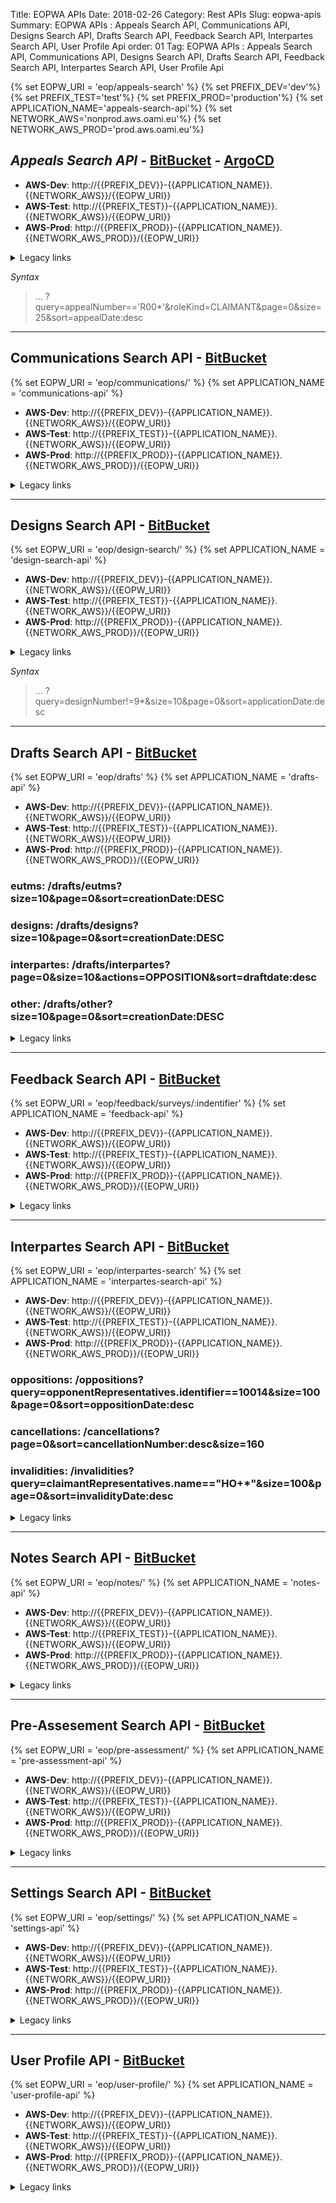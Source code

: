 Title: EOPWA APIs
Date: 2018-02-26
Category: Rest APIs
Slug: eopwa-apis
Summary: EOPWA APIs : Appeals Search API, Communications API, Designs Search API, Drafts Search API, Feedback Search API, Interpartes Search API, User Profile Api
order: 01
Tag: EOPWA APIs : Appeals Search API, Communications API, Designs Search API, Drafts Search API, Feedback Search API, Interpartes Search API, User Profile Api

{% set EOPW_URI = 'eop/appeals-search' %}
{% set PREFIX_DEV='dev'%}
{% set PREFIX_TEST='test'%}
{% set PREFIX_PROD='production'%}
{% set APPLICATION_NAME='appeals-search-api'%}
{% set NETWORK_AWS='nonprod.aws.oami.eu'%}
{% set NETWORK_AWS_PROD='prod.aws.oami.eu'%}

## _Appeals Search API_ - <a href="https://git.euipo.europa.eu/projects/EOPWA/repos/appeals-search-api/browse" target="_blank">BitBucket</a> - <a href="https://argocd-dev.nonprod.aws.oami.eu/applications/argocd/website-api-dev-aws?view=tree&resource=" target="_blank">ArgoCD</a>


- **AWS-Dev**:  http://{{PREFIX_DEV}}-{{APPLICATION_NAME}}.{{NETWORK_AWS}}/{{EOPW_URI}}
- **AWS-Test**:  http://{{PREFIX_TEST}}-{{APPLICATION_NAME}}.{{NETWORK_AWS}}/{{EOPW_URI}}
- **AWS-Prod**:  http://{{PREFIX_PROD}}-{{APPLICATION_NAME}}.{{NETWORK_AWS_PROD}}/{{EOPW_URI}}

<details>
<summary>Legacy links</summary>
<ul>
  <li> **Integration**:  http://int-api.dev.oami.eu/{{EOPW_URI}}</li>
  <li> **PreProd**:  http://pp-api.test.oami.eu/{{EOPW_URI}}</li>
  <li> **Test**:  http://test-api.test.oami.eu/{{EOPW_URI}}</li>
</ul>
</details>

_Syntax_ 

> ... ?query=appealNumber=='R00*'&roleKind=CLAIMANT&page=0&size=25&sort=appealDate:desc

-------------------

## Communications Search API - <a href="https://git.euipo.europa.eu/projects/EOPWA/repos/communications-api/browse" target="_blank">BitBucket</a>
{% set EOPW_URI = 'eop/communications/' %}
{% set APPLICATION_NAME = 'communications-api' %}
- **AWS-Dev**:  http://{{PREFIX_DEV}}-{{APPLICATION_NAME}}.{{NETWORK_AWS}}/{{EOPW_URI}}
- **AWS-Test**:  http://{{PREFIX_TEST}}-{{APPLICATION_NAME}}.{{NETWORK_AWS}}/{{EOPW_URI}}
- **AWS-Prod**:  http://{{PREFIX_PROD}}-{{APPLICATION_NAME}}.{{NETWORK_AWS_PROD}}/{{EOPW_URI}}

<details>
<summary>Legacy links</summary>
<ul>
  <li> **Integration**:  http://int-api.dev.oami.eu/{{EOPW_URI}}</li>
  <li> **PreProd**:  http://pp-api.test.oami.eu/{{EOPW_URI}}</li>
  <li> **Test**:  http://test-api.test.oami.eu/{{EOPW_URI}}</li>
</ul>
</details>

-------------------

## Designs Search API - <a href="https://git.euipo.europa.eu/projects/EOPWA/repos/design-search-api/browse" target="_blank">BitBucket</a>
{% set EOPW_URI = 'eop/design-search/' %}
{% set APPLICATION_NAME = 'design-search-api' %}
- **AWS-Dev**:  http://{{PREFIX_DEV}}-{{APPLICATION_NAME}}.{{NETWORK_AWS}}/{{EOPW_URI}}
- **AWS-Test**:  http://{{PREFIX_TEST}}-{{APPLICATION_NAME}}.{{NETWORK_AWS}}/{{EOPW_URI}}
- **AWS-Prod**:  http://{{PREFIX_PROD}}-{{APPLICATION_NAME}}.{{NETWORK_AWS_PROD}}/{{EOPW_URI}}

<details>
<summary>Legacy links</summary>
<ul>
  <li> **Integration**:  http://int-api.dev.oami.eu/{{EOPW_URI}}</li>
  <li> **PreProd**:  http://pp-api.test.oami.eu/{{EOPW_URI}}</li>
  <li> **Test**:  http://test-api.test.oami.eu/{{EOPW_URI}}</li>
</ul>
</details>

_Syntax_ 
> ... ?query=designNumber!=9*&size=10&page=0&sort=applicationDate:desc

-------------------

## Drafts Search API - <a href="https://git.euipo.europa.eu/projects/EOPWA/repos/drafts-api/browse" target="_blank">BitBucket</a>

{% set EOPW_URI = 'eop/drafts' %}
{% set APPLICATION_NAME = 'drafts-api' %}
- **AWS-Dev**:  http://{{PREFIX_DEV}}-{{APPLICATION_NAME}}.{{NETWORK_AWS}}/{{EOPW_URI}}
- **AWS-Test**:  http://{{PREFIX_TEST}}-{{APPLICATION_NAME}}.{{NETWORK_AWS}}/{{EOPW_URI}}
- **AWS-Prod**:  http://{{PREFIX_PROD}}-{{APPLICATION_NAME}}.{{NETWORK_AWS_PROD}}/{{EOPW_URI}}


### eutms: /drafts/eutms?size=10&page=0&sort=creationDate:DESC

### designs: /drafts/designs?size=10&page=0&sort=creationDate:DESC

### interpartes: /drafts/interpartes?page=0&size=10&actions=OPPOSITION&sort=draftdate:desc

### other: /drafts/other?size=10&page=0&sort=creationDate:DESC

<details>
<summary>Legacy links</summary>
<ul>
  <li> **Integration**:  http://int-api.dev.oami.eu/{{EOPW_URI}}</li>
  <li> **PreProd**:  http://pp-api.test.oami.eu/{{EOPW_URI}}</li>
  <li> **Test**:  http://test-api.test.oami.eu/{{EOPW_URI}}</li>
</ul>
</details>

-------------------

## Feedback Search API - <a href="https://git.euipo.europa.eu/projects/EOPWA/repos/feedback-api/browse" target="_blank">BitBucket</a>

{% set EOPW_URI = 'eop/feedback/surveys/:indentifier' %}
{% set APPLICATION_NAME = 'feedback-api' %}
- **AWS-Dev**:  http://{{PREFIX_DEV}}-{{APPLICATION_NAME}}.{{NETWORK_AWS}}/{{EOPW_URI}}
- **AWS-Test**:  http://{{PREFIX_TEST}}-{{APPLICATION_NAME}}.{{NETWORK_AWS}}/{{EOPW_URI}}
- **AWS-Prod**:  http://{{PREFIX_PROD}}-{{APPLICATION_NAME}}.{{NETWORK_AWS_PROD}}/{{EOPW_URI}}

<details>
<summary>Legacy links</summary>
<ul>
  <li> **Integration**:  http://int-api.dev.oami.eu/{{EOPW_URI}}</li>
  <li> **PreProd**:  http://pp-api.test.oami.eu/{{EOPW_URI}}</li>
  <li> **Test**:  http://test-api.test.oami.eu/{{EOPW_URI}}</li>
</ul>
</details>

-------------------

## Interpartes Search API - <a href="https://git.euipo.europa.eu/projects/EOPWA/repos/interpartes-search-api/browse" target="_blank">BitBucket</a>

{% set EOPW_URI = 'eop/interpartes-search' %}
{% set APPLICATION_NAME = 'interpartes-search-api' %}
- **AWS-Dev**:  http://{{PREFIX_DEV}}-{{APPLICATION_NAME}}.{{NETWORK_AWS}}/{{EOPW_URI}}
- **AWS-Test**:  http://{{PREFIX_TEST}}-{{APPLICATION_NAME}}.{{NETWORK_AWS}}/{{EOPW_URI}}
- **AWS-Prod**:  http://{{PREFIX_PROD}}-{{APPLICATION_NAME}}.{{NETWORK_AWS_PROD}}/{{EOPW_URI}}


### oppositions: /oppositions?query=opponentRepresentatives.identifier==10014&size=100&page=0&sort=oppositionDate:desc

### cancellations: /cancellations?page=0&sort=cancellationNumber:desc&size=160

### invalidities: /invalidities?query=claimantRepresentatives.name=="HO+*"&size=100&page=0&sort=invalidityDate:desc

<details>
<summary>Legacy links</summary>
<ul>
  <li> **Integration**:  http://int-api.dev.oami.eu/{{EOPW_URI}}</li>
  <li> **PreProd**:  http://pp-api.test.oami.eu/{{EOPW_URI}}</li>
  <li> **Test**:  http://test-api.test.oami.eu/{{EOPW_URI}}</li>
</ul>
</details>

-------------------

## Notes Search API - <a href="https://git.euipo.europa.eu/projects/EOPWA/repos/notes-api/browse" target="_blank">BitBucket</a>

{% set EOPW_URI = 'eop/notes/' %}
{% set APPLICATION_NAME = 'notes-api' %}
- **AWS-Dev**:  http://{{PREFIX_DEV}}-{{APPLICATION_NAME}}.{{NETWORK_AWS}}/{{EOPW_URI}}
- **AWS-Test**:  http://{{PREFIX_TEST}}-{{APPLICATION_NAME}}.{{NETWORK_AWS}}/{{EOPW_URI}}
- **AWS-Prod**:  http://{{PREFIX_PROD}}-{{APPLICATION_NAME}}.{{NETWORK_AWS_PROD}}/{{EOPW_URI}}

<details>
<summary>Legacy links</summary>
<ul>
  <li> **Integration**:  http://int-api.dev.oami.eu/{{EOPW_URI}}</li>
  <li> **PreProd**:  http://pp-api.test.oami.eu/{{EOPW_URI}}</li>
  <li> **Test**:  http://test-api.test.oami.eu/{{EOPW_URI}}</li>
</ul>
</details>

---------------------

## Pre-Assesement Search API - <a href="https://git.euipo.europa.eu/projects/EOPWA/repos/pre-assessment-api/browse" target="_blank">BitBucket</a>

{% set EOPW_URI = 'eop/pre-assessment/' %}
{% set APPLICATION_NAME = 'pre-assessment-api' %}
- **AWS-Dev**:  http://{{PREFIX_DEV}}-{{APPLICATION_NAME}}.{{NETWORK_AWS}}/{{EOPW_URI}}
- **AWS-Test**:  http://{{PREFIX_TEST}}-{{APPLICATION_NAME}}.{{NETWORK_AWS}}/{{EOPW_URI}}
- **AWS-Prod**:  http://{{PREFIX_PROD}}-{{APPLICATION_NAME}}.{{NETWORK_AWS_PROD}}/{{EOPW_URI}}

<details>
<summary>Legacy links</summary>
<ul>
  <li> **Integration**:  http://int-api.dev.oami.eu/{{EOPW_URI}}</li>
  <li> **PreProd**:  http://pp-api.test.oami.eu/{{EOPW_URI}}</li>
  <li> **Test**:  http://test-api.test.oami.eu/{{EOPW_URI}}</li>
</ul>
</details>


-------------------------

## Settings Search API - <a href="https://git.euipo.europa.eu/projects/EOPWA/repos/settings-api/browse" target="_blank">BitBucket</a>

{% set EOPW_URI = 'eop/settings/' %}
{% set APPLICATION_NAME = 'settings-api' %}
- **AWS-Dev**:  http://{{PREFIX_DEV}}-{{APPLICATION_NAME}}.{{NETWORK_AWS}}/{{EOPW_URI}}
- **AWS-Test**:  http://{{PREFIX_TEST}}-{{APPLICATION_NAME}}.{{NETWORK_AWS}}/{{EOPW_URI}}
- **AWS-Prod**:  http://{{PREFIX_PROD}}-{{APPLICATION_NAME}}.{{NETWORK_AWS_PROD}}/{{EOPW_URI}}

<details>
<summary>Legacy links</summary>
<ul>
  <li> **Integration**:  http://int-api.dev.oami.eu/{{EOPW_URI}}</li>
  <li> **PreProd**:  http://pp-api.test.oami.eu/{{EOPW_URI}}</li>
  <li> **Test**:  http://test-api.test.oami.eu/{{EOPW_URI}}</li>
</ul>
</details>

-----------------------------

## User Profile API - <a href="https://git.euipo.europa.eu/projects/EOPWA/repos/user-profile-api/browse" target="_blank">BitBucket</a>

{% set EOPW_URI = 'eop/user-profile/' %}
{% set APPLICATION_NAME = 'user-profile-api' %}
- **AWS-Dev**:  http://{{PREFIX_DEV}}-{{APPLICATION_NAME}}.{{NETWORK_AWS}}/{{EOPW_URI}}
- **AWS-Test**:  http://{{PREFIX_TEST}}-{{APPLICATION_NAME}}.{{NETWORK_AWS}}/{{EOPW_URI}}
- **AWS-Prod**:  http://{{PREFIX_PROD}}-{{APPLICATION_NAME}}.{{NETWORK_AWS_PROD}}/{{EOPW_URI}}

<details>
<summary>Legacy links</summary>
<ul>
  <li> **Integration**:  http://int-api.dev.oami.eu/{{EOPW_URI}}</li>
  <li> **PreProd**:  http://pp-api.test.oami.eu/{{EOPW_URI}}</li>
  <li> **Test**:  http://test-api.test.oami.eu/{{EOPW_URI}}</li>
</ul>
</details>
